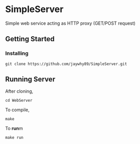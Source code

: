 # SimpleServer
Simple web service acting as HTTP proxy (GET/POST request)

## Getting Started

### Installing

```
git clone https://github.com/jaywhy89/SimpleServer.git
```

## Running Server
After cloning,
```
cd WebServer
```
To compile,
```
make
```
To <b>run</b>m
```
make run
```

